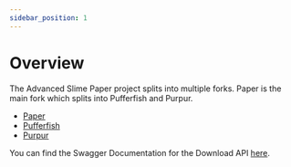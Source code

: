 ```yaml
---
sidebar_position: 1
---
```


# Overview

The Advanced Slime Paper project splits into multiple forks.
Paper is the main fork which splits into Pufferfish and Purpur.
- [Paper](https://github.com/InfernalSuite/AdvancedSlimePaper)
- [Pufferfish](https://github.com/InfernalSuite/ASPufferfish)
- [Purpur](https://github.com/InfernalSuite/AdvancedSlimePurpur)

You can find the Swagger Documentation for the Download API [here](https://api.infernalsuite.com/swagger/index.html).
